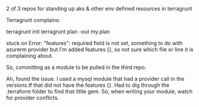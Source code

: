 2 of 3 repos for standing up aks & other env defined resources in terragrunt

Terragrunt complains:

terragrunt init
terragrunt plan -out my.plan

stuck on Error: "features": required field is not set, something to do with azurerm provider but I'm added features {},
 so not sure which file or line it is complaining about.
 
So, committing as a module to be pulled in the third repo.

Ah, found the issue. I used a mysql module that had a provider call in the versions.tf that did not have the features {}.
Had to dig through the .terraform folder to find that little gem. So, when writing your module, watch for provider conflicts.

